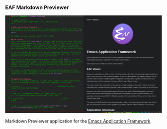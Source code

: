 ### EAF Markdown Previewer
<p align="center">
  <img width="800" src="./screenshot.png">
</p>

Markdown Previewer application for the [Emacs Application Framework](https://github.com/emacs-eaf/emacs-application-framework).
